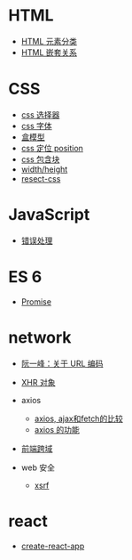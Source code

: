 # HTML
- [HTML 元素分类](./html/display.md)
- [HTML 嵌套关系](./html/nest.md)
# CSS
- [css 选择器](./css/select.md)
- [css 字体](./css/font-family.md)
- [盒模型](./css/box.md)
- [css 定位 position](./css/position.md)
- [css 包含块](https://developer.mozilla.org/zh-CN/docs/Web/CSS/All_About_The_Containing_Block)
- [width/height](./css/width.md)
- [resect-css](./css/resect-css.md)
# JavaScript
- [错误处理](./javascript/handleError.md)
# ES 6
- [Promise](./es6/promise.md)
# network

- [阮一峰：关于 URL 编码](http://www.ruanyifeng.com/blog/2010/02/url_encoding.html)

- [XHR 对象](./network/xhr.md)
- axios
    - [axios, ajax和fetch的比较](http://www.axios-js.com/zh-cn/blogs/)
    - [axios 的功能](./network/axios/axios.md)
- [前端跨域](./network/cross-origin/index.md)
- web 安全
    - [xsrf](./network/security/xsrf.md)

# react
- [create-react-app](./react/create-react-app.md)
